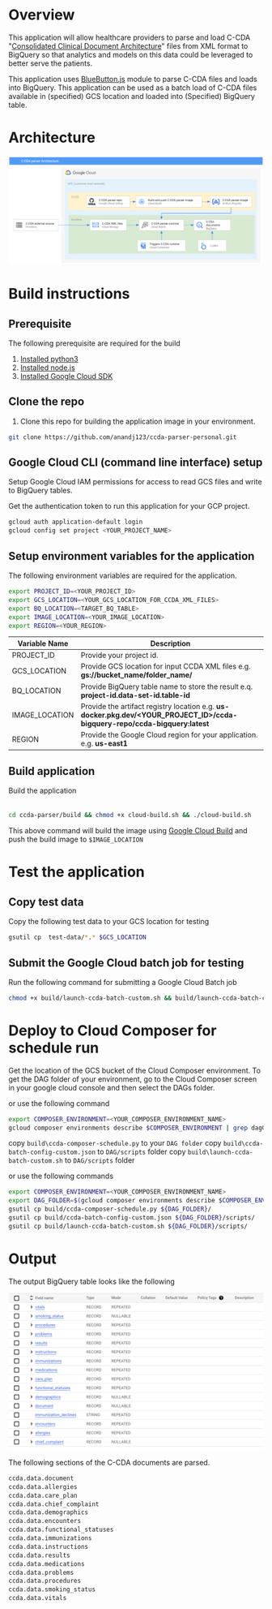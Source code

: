 # Overview
This application will allow healthcare providers to parse and load C-CDA "[Consolidated Clinical Document Architecture](https://en.wikipedia.org/wiki/Consolidated_Clinical_Document_Architecture)"  files from XML format to BigQuery so that analytics and models on this data could be leveraged to better serve the patients.

This application uses [BlueButton.js](https://github.com/blue-button/bluebutton.js) module to parse C-CDA files and loads into BigQuery. This application can be used as a batch load of C-CDA files available in (specified) GCS location and loaded into (Specified) BigQuery table.

# Architecture

![Architecture](./img/arch.png)

# Build instructions
## Prerequisite
The following prerequisite are required for the build

1. [Installed python3](https://www.python.org/downloads/)
2. [Installed node.js](https://nodejs.org/en/download/package-manager/)
3. [Installed Google Cloud SDK](https://cloud.google.com/sdk/docs/install)

## Clone the repo
1. Clone this repo for building the application image in your environment.

```sh
git clone https://github.com/anandj123/ccda-parser-personal.git

```
## Google Cloud CLI (command line interface) setup
Setup Google Cloud IAM permissions for access to read GCS files and write to BigQuery tables.

Get the authentication token to run this application for your GCP project. 

```sh
gcloud auth application-default login
gcloud config set project <YOUR_PROJECT_NAME>
```

## Setup environment variables for the application

The following environment variables are required for the application.

```sh
export PROJECT_ID=<YOUR_PROJECT_ID>
export GCS_LOCATION=<YOUR_GCS_LOCATION_FOR_CCDA_XML_FILES>
export BQ_LOCATION=<TARGET_BQ_TABLE>
export IMAGE_LOCATION=<YOUR_IMAGE_LOCATION>
export REGION=<YOUR_REGION>
```
|Variable Name|Description|
|---|---|
|PROJECT_ID|Provide your project id. |
|GCS_LOCATION| Provide GCS location for input CCDA XML files e.g. **gs://bucket_name/folder_name/** |
|BQ_LOCATION| Provide BigQuery table name to store the result e.q. **project-id.data-set-id.table-id** |
|IMAGE_LOCATION|Provide the artifact registry location e.g. **us-docker.pkg.dev/<YOUR_PROJECT_ID>/ccda-bigquery-repo/ccda-bigquery:latest**|
|REGION|Provide the Google Cloud region for your application. e.g. **us-east1** |

## Build application
Build the application

```sh

cd ccda-parser/build && chmod +x cloud-build.sh && ./cloud-build.sh
```

This above command will build the image using [Google Cloud Build](https://cloud.google.com/build) and push the build image to ```$IMAGE_LOCATION```

# Test the application

## Copy test data
Copy the following test data to your GCS location for testing

```sh
gsutil cp  test-data/*.* $GCS_LOCATION
```

## Submit the Google Cloud batch job for testing

Run the following command for submitting a Google Cloud Batch job

```sh
chmod +x build/launch-ccda-batch-custom.sh && build/launch-ccda-batch-custom.sh
```

# Deploy to Cloud Composer for schedule run

Get the location of the GCS bucket of the Cloud Composer environment. To get the 
DAG folder of your environment, go to the Cloud Composer screen in your google cloud console
and then select the DAGs folder.

or use the following command

```sh
export COMPOSER_ENVIRONMENT=<YOUR_COMPOSER_ENVIRONMENT_NAME>
gcloud composer environments describe $COMPOSER_ENVIRONMENT | grep dagGcsPrefix | awk -F 'dagGcsPrefix:' '{print $2}|xargs'
```


copy ```build\ccda-composer-schedule.py``` to your ```DAG folder```
copy ```build\ccda-batch-config-custom.json``` to ```DAG/scripts``` folder
copy ```build\launch-ccda-batch-custom.sh``` to ```DAG/scripts``` folder

or use the following commands
```sh
export COMPOSER_ENVIRONMENT=<YOUR_COMPOSER_ENVIRONMENT_NAME>
export DAG_FOLDER=$(gcloud composer environments describe $COMPOSER_ENVIRONMENT | grep dagGcsPrefix | awk -F 'dagGcsPrefix:' '{print $2}'|xargs)
gsutil cp build/ccda-composer-schedule.py ${DAG_FOLDER}/
gsutil cp build/ccda-batch-config-custom.json ${DAG_FOLDER}/scripts/
gsutil cp build/launch-ccda-batch-custom.sh ${DAG_FOLDER}/scripts/

```

# Output

The output BigQuery table looks like the following

![BigQuery Table](./img/output.png)

The following sections of the C-CDA documents are parsed.
```sh
ccda.data.document
ccda.data.allergies
ccda.data.care_plan
ccda.data.chief_complaint
ccda.data.demographics
ccda.data.encounters
ccda.data.functional_statuses
ccda.data.immunizations
ccda.data.instructions
ccda.data.results
ccda.data.medications
ccda.data.problems
ccda.data.procedures
ccda.data.smoking_status
ccda.data.vitals
```

